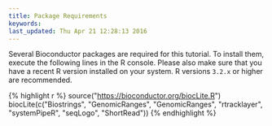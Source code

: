 ```yaml
---
title: Package Requirements
keywords: 
last_updated: Thu Apr 21 12:28:13 2016
---
```


Several Bioconductor packages are required for this tutorial. To install them, execute
the following lines in the R console. Please also make sure that you have a recent R version
installed on your system. R versions `3.2.x` or higher are recommended.


{% highlight r %}
source("https://bioconductor.org/biocLite.R")
biocLite(c("Biostrings", "GenomicRanges", "GenomicRanges", "rtracklayer", "systemPipeR", "seqLogo", "ShortRead"))
{% endhighlight %}

